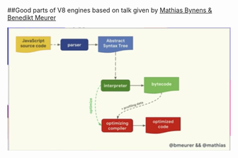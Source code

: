 
##Good parts of V8 engines
based on talk given by [Mathias Bynens & Benedikt Meurer](https://youtu.be/5nmpokoRaZI)

![V8 enggine](https://github.com/Avi98/Today-I-Learned/blob/master/images/V8%20engine.png)


